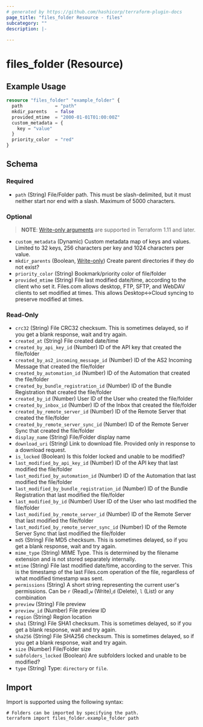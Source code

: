 ```yaml
---
# generated by https://github.com/hashicorp/terraform-plugin-docs
page_title: "files_folder Resource - files"
subcategory: ""
description: |-
  
---
```


# files_folder (Resource)



## Example Usage

```terraform
resource "files_folder" "example_folder" {
  path            = "path"
  mkdir_parents   = false
  provided_mtime  = "2000-01-01T01:00:00Z"
  custom_metadata = {
    key = "value"
  }
  priority_color  = "red"
}
```

<!-- schema generated by tfplugindocs -->
## Schema

### Required

- `path` (String) File/Folder path. This must be slash-delimited, but it must neither start nor end with a slash. Maximum of 5000 characters.

### Optional

> **NOTE**: [Write-only arguments](https://developer.hashicorp.com/terraform/language/resources/ephemeral#write-only-arguments) are supported in Terraform 1.11 and later.

- `custom_metadata` (Dynamic) Custom metadata map of keys and values. Limited to 32 keys, 256 characters per key and 1024 characters per value.
- `mkdir_parents` (Boolean, [Write-only](https://developer.hashicorp.com/terraform/language/resources/ephemeral#write-only-arguments)) Create parent directories if they do not exist?
- `priority_color` (String) Bookmark/priority color of file/folder
- `provided_mtime` (String) File last modified date/time, according to the client who set it.  Files.com allows desktop, FTP, SFTP, and WebDAV clients to set modified at times.  This allows Desktop<->Cloud syncing to preserve modified at times.

### Read-Only

- `crc32` (String) File CRC32 checksum. This is sometimes delayed, so if you get a blank response, wait and try again.
- `created_at` (String) File created date/time
- `created_by_api_key_id` (Number) ID of the API key that created the file/folder
- `created_by_as2_incoming_message_id` (Number) ID of the AS2 Incoming Message that created the file/folder
- `created_by_automation_id` (Number) ID of the Automation that created the file/folder
- `created_by_bundle_registration_id` (Number) ID of the Bundle Registration that created the file/folder
- `created_by_id` (Number) User ID of the User who created the file/folder
- `created_by_inbox_id` (Number) ID of the Inbox that created the file/folder
- `created_by_remote_server_id` (Number) ID of the Remote Server that created the file/folder
- `created_by_remote_server_sync_id` (Number) ID of the Remote Server Sync that created the file/folder
- `display_name` (String) File/Folder display name
- `download_uri` (String) Link to download file. Provided only in response to a download request.
- `is_locked` (Boolean) Is this folder locked and unable to be modified?
- `last_modified_by_api_key_id` (Number) ID of the API key that last modified the file/folder
- `last_modified_by_automation_id` (Number) ID of the Automation that last modified the file/folder
- `last_modified_by_bundle_registration_id` (Number) ID of the Bundle Registration that last modified the file/folder
- `last_modified_by_id` (Number) User ID of the User who last modified the file/folder
- `last_modified_by_remote_server_id` (Number) ID of the Remote Server that last modified the file/folder
- `last_modified_by_remote_server_sync_id` (Number) ID of the Remote Server Sync that last modified the file/folder
- `md5` (String) File MD5 checksum. This is sometimes delayed, so if you get a blank response, wait and try again.
- `mime_type` (String) MIME Type.  This is determined by the filename extension and is not stored separately internally.
- `mtime` (String) File last modified date/time, according to the server.  This is the timestamp of the last Files.com operation of the file, regardless of what modified timestamp was sent.
- `permissions` (String) A short string representing the current user's permissions.  Can be `r` (Read),`w` (Write),`d` (Delete), `l` (List) or any combination
- `preview` (String) File preview
- `preview_id` (Number) File preview ID
- `region` (String) Region location
- `sha1` (String) File SHA1 checksum. This is sometimes delayed, so if you get a blank response, wait and try again.
- `sha256` (String) File SHA256 checksum. This is sometimes delayed, so if you get a blank response, wait and try again.
- `size` (Number) File/Folder size
- `subfolders_locked` (Boolean) Are subfolders locked and unable to be modified?
- `type` (String) Type: `directory` or `file`.

## Import

Import is supported using the following syntax:

```shell
# Folders can be imported by specifying the path.
terraform import files_folder.example_folder path
```
